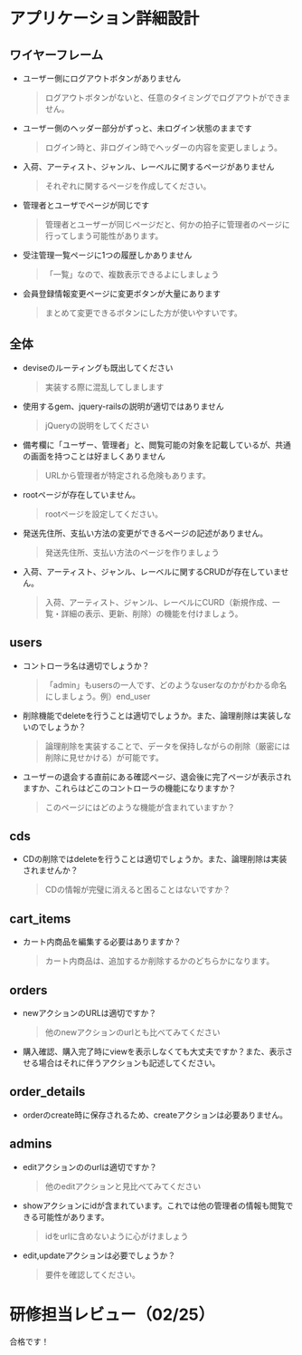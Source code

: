 # アプリケーション詳細設計
## ワイヤーフレーム
- ユーザー側にログアウトボタンがありません
  > ログアウトボタンがないと、任意のタイミングでログアウトができません。

- ユーザー側のヘッダー部分がずっと、未ログイン状態のままです
  > ログイン時と、非ログイン時でヘッダーの内容を変更しましょう。

- 入荷、アーティスト、ジャンル、レーベルに関するページがありません
  > それぞれに関するページを作成してください。

- 管理者とユーザでページが同じです
  > 管理者とユーザーが同じページだと、何かの拍子に管理者のページに行ってしまう可能性があります。

- 受注管理一覧ページに1つの履歴しかありません
  > 「一覧」なので、複数表示できるよにしましょう

- 会員登録情報変更ページに変更ボタンが大量にあります
  > まとめて変更できるボタンにした方が使いやすいです。

## 全体
- deviseのルーティングも既出してください
  > 実装する際に混乱してしまします

- 使用するgem、jquery-railsの説明が適切ではありません
  > jQueryの説明をしてください

- 備考欄に「ユーザー、管理者」と、閲覧可能の対象を記載しているが、共通の画面を持つことは好ましくありません
  > URLから管理者が特定される危険もあります。

- rootページが存在していません。
  > rootページを設定してください。

- 発送先住所、支払い方法の変更ができるページの記述がありません。
  > 発送先住所、支払い方法のページを作りましょう

- 入荷、アーティスト、ジャンル、レーベルに関するCRUDが存在していません。
  > 入荷、アーティスト、ジャンル、レーベルにCURD（新規作成、一覧・詳細の表示、更新、削除）の機能を付けましょう。

## users
- コントローラ名は適切でしょうか？
  > 「admin」もusersの一人です、どのようなuserなのかがわかる命名にしましょう。例）end_user

- 削除機能でdeleteを行うことは適切でしょうか。また、論理削除は実装しないのでしょうか？
  > 論理削除を実装することで、データを保持しながらの削除（厳密には削除に見せかける）が可能です。

- ユーザーの退会する直前にある確認ページ、退会後に完了ページが表示されますか、これらはどこのコントローラの機能になりますか？
  > このページにはどのような機能が含まれていますか？

## cds

- CDの削除ではdeleteを行うことは適切でしょうか。また、論理削除は実装されませんか？
  > CDの情報が完璧に消えると困ることはないですか？

## cart_items
- カート内商品を編集する必要はありますか？
  > カート内商品は、追加するか削除するかのどちらかになります。

## orders
- newアクションのURLは適切ですか？
  > 他のnewアクションのurlとも比べてみてください

- 購入確認、購入完了時にviewを表示しなくても大丈夫ですか？また、表示させる場合はそれに伴うアクションも記述してください。

## order_details
- orderのcreate時に保存されるため、createアクションは必要ありません。

## admins
- editアクションののurlは適切ですか？
  > 他のeditアクションと見比べてみてください

- showアクションにidが含まれています。これでは他の管理者の情報も閲覧できる可能性があります。
  > idをurlに含めないように心がけましょう

- edit,updateアクションは必要でしょうか？
  > 要件を確認してください。

# 研修担当レビュー（02/25）


合格です！
